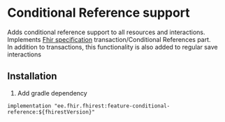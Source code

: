 # Conditional Reference support
Adds conditional reference support to all resources and interactions.  
Implements [Fhir specification](https://www.hl7.org/fhir/http.html#transaction) transaction/Conditional References part.  
In addition to transactions, this functionality is also added to regular save interactions

## Installation
1. Add gradle dependency
```
implementation "ee.fhir.fhirest:feature-conditional-reference:${fhirestVersion}"
```

